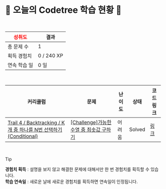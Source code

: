 # 🌲 오늘의 Codetree 학습 현황 🌲

<br />

| <span style="color:red;display:block;text-align:center;"> **성취도**</span> | 결과 |
|---|---|
| 총 문제 수 | 1 |
| 획득 경험치 | 0 / 240 XP |
| 연속 학습 일 | 0 일 |

<br />

|커리큘럼|문제|난이도|상태|코드 링크|
|---|---|---|---|---|
|[Trail 4 / Backtracking / K개 중 하나를 N번 선택하기(Conditional)](https://www.codetree.ai/trail-info/intermediate-low/)|[[Challenge]가능한 수열 중 최솟값 구하기](https://www.codetree.ai/trails/complete/curated-cards/challenge-find-min-of-possible-series/)|어려움|Solved|[링크](https://github.com/softmoca/codetree-TILs/blob/main/250915/%EA%B0%80%EB%8A%A5%ED%95%9C%20%EC%88%98%EC%97%B4%20%EC%A4%91%20%EC%B5%9C%EC%86%9F%EA%B0%92%20%EA%B5%AC%ED%95%98%EA%B8%B0/find-min-of-possible-series.java)|


<br />

> [!TIP]
> **경험치 획득** : 설명을 보지 않고 해결한 문제에 대해서만 한 번 경험치를 획득할 수 있습니다.  
> **학습 연속일** : 새로운 날에 새로운 경험치를 획득하면 연속일이 인정됩니다.

